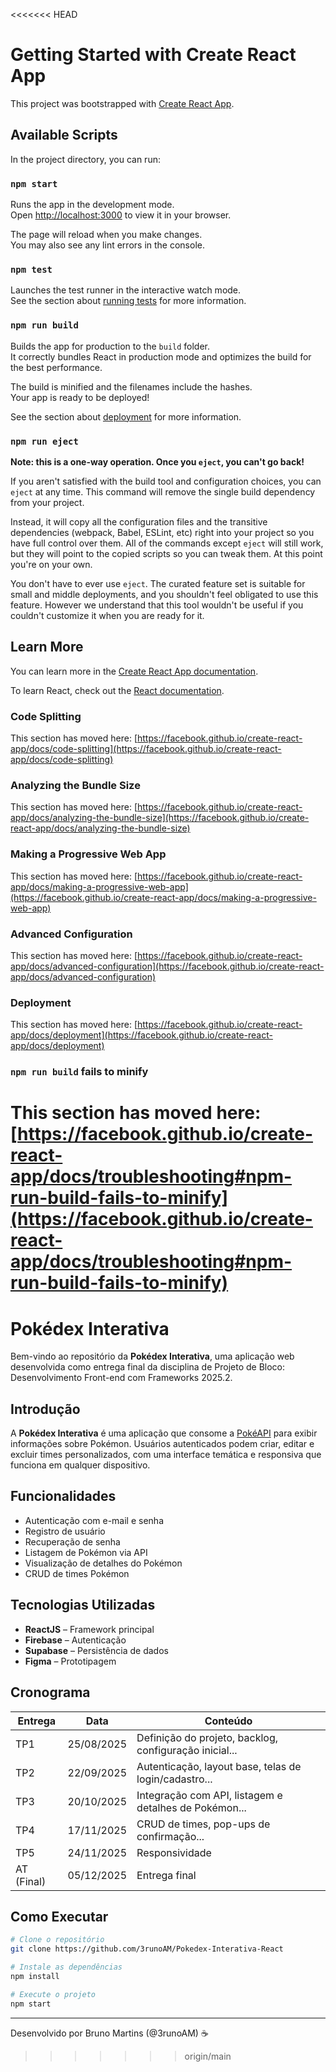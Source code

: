 <<<<<<< HEAD
# Getting Started with Create React App

This project was bootstrapped with [Create React App](https://github.com/facebook/create-react-app).

## Available Scripts

In the project directory, you can run:

### `npm start`

Runs the app in the development mode.\
Open [http://localhost:3000](http://localhost:3000) to view it in your browser.

The page will reload when you make changes.\
You may also see any lint errors in the console.

### `npm test`

Launches the test runner in the interactive watch mode.\
See the section about [running tests](https://facebook.github.io/create-react-app/docs/running-tests) for more information.

### `npm run build`

Builds the app for production to the `build` folder.\
It correctly bundles React in production mode and optimizes the build for the best performance.

The build is minified and the filenames include the hashes.\
Your app is ready to be deployed!

See the section about [deployment](https://facebook.github.io/create-react-app/docs/deployment) for more information.

### `npm run eject`

**Note: this is a one-way operation. Once you `eject`, you can't go back!**

If you aren't satisfied with the build tool and configuration choices, you can `eject` at any time. This command will remove the single build dependency from your project.

Instead, it will copy all the configuration files and the transitive dependencies (webpack, Babel, ESLint, etc) right into your project so you have full control over them. All of the commands except `eject` will still work, but they will point to the copied scripts so you can tweak them. At this point you're on your own.

You don't have to ever use `eject`. The curated feature set is suitable for small and middle deployments, and you shouldn't feel obligated to use this feature. However we understand that this tool wouldn't be useful if you couldn't customize it when you are ready for it.

## Learn More

You can learn more in the [Create React App documentation](https://facebook.github.io/create-react-app/docs/getting-started).

To learn React, check out the [React documentation](https://reactjs.org/).

### Code Splitting

This section has moved here: [https://facebook.github.io/create-react-app/docs/code-splitting](https://facebook.github.io/create-react-app/docs/code-splitting)

### Analyzing the Bundle Size

This section has moved here: [https://facebook.github.io/create-react-app/docs/analyzing-the-bundle-size](https://facebook.github.io/create-react-app/docs/analyzing-the-bundle-size)

### Making a Progressive Web App

This section has moved here: [https://facebook.github.io/create-react-app/docs/making-a-progressive-web-app](https://facebook.github.io/create-react-app/docs/making-a-progressive-web-app)

### Advanced Configuration

This section has moved here: [https://facebook.github.io/create-react-app/docs/advanced-configuration](https://facebook.github.io/create-react-app/docs/advanced-configuration)

### Deployment

This section has moved here: [https://facebook.github.io/create-react-app/docs/deployment](https://facebook.github.io/create-react-app/docs/deployment)

### `npm run build` fails to minify

This section has moved here: [https://facebook.github.io/create-react-app/docs/troubleshooting#npm-run-build-fails-to-minify](https://facebook.github.io/create-react-app/docs/troubleshooting#npm-run-build-fails-to-minify)
=======
# Pokédex Interativa

Bem-vindo ao repositório da **Pokédex Interativa**, uma aplicação web desenvolvida como entrega final da disciplina de Projeto de Bloco: Desenvolvimento Front-end com Frameworks 2025.2.

## Introdução

A **Pokédex Interativa** é uma aplicação que consome a [PokéAPI](https://pokeapi.co/) para exibir informações sobre Pokémon. Usuários autenticados podem criar, editar e excluir times personalizados, com uma interface temática e responsiva que funciona em qualquer dispositivo.

## Funcionalidades
- Autenticação com e-mail e senha
- Registro de usuário
- Recuperação de senha
- Listagem de Pokémon via API
- Visualização de detalhes do Pokémon
- CRUD de times Pokémon

## Tecnologias Utilizadas

- **ReactJS** – Framework principal
- **Firebase** – Autenticação
- **Supabase** – Persistência de dados
- **Figma** – Prototipagem

## Cronograma

| Entrega       | Data          | Conteúdo                                              |
|---------------|---------------|-------------------------------------------------------|
| TP1           | 25/08/2025    | Definição do projeto, backlog, configuração inicial... |
| TP2           | 22/09/2025    | Autenticação, layout base, telas de login/cadastro... |
| TP3           | 20/10/2025    | Integração com API, listagem e detalhes de Pokémon... |
| TP4           | 17/11/2025    | CRUD de times, pop-ups de confirmação...              |
| TP5           | 24/11/2025    | Responsividade                     |
| AT (Final)    | 05/12/2025    | Entrega final                                         |

## Como Executar

```bash
# Clone o repositório
git clone https://github.com/3runoAM/Pokedex-Interativa-React

# Instale as dependências
npm install

# Execute o projeto
npm start
```

------
Desenvolvido por Bruno Martins (@3runoAM) ☕
>>>>>>> origin/main

